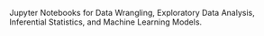 Jupyter Notebooks for Data Wrangling, Exploratory Data Analysis, Inferential Statistics, and Machine Learning Models.
